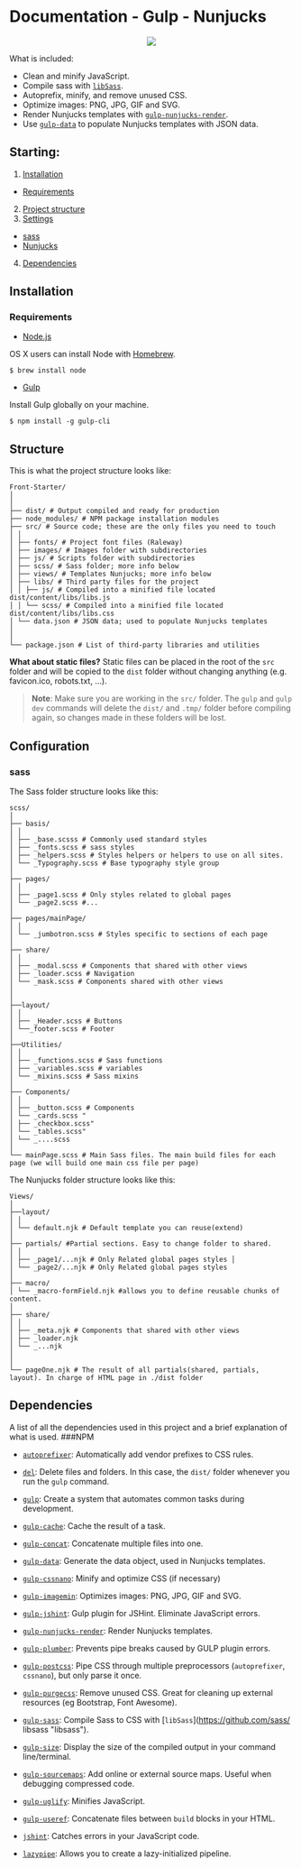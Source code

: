 Documentation - Gulp - Nunjucks
======
<p align="center"><img src="./readme_assets/telemedba.png"></p>

What is included:

* Clean and minify JavaScript.
* Compile sass with [`libSass`](https://github.com/sass/libsass "libsass").
* Autoprefix, minify, and remove unused CSS.
* Optimize images: PNG, JPG, GIF and SVG.
* Render Nunjucks templates with [`gulp-nunjucks-render`](https://github.com/carlosl/gulp-nunjucks-render "gulp-nunjucks-render").
* Use [`gulp-data`](https://github.com/colynb/gulp-data "gulp-data") to populate Nunjucks templates with JSON data.



Starting:
------

1. [Installation](#installation)
  * [Requirements](#requirements)
2. [Project structure](#structure)
3. [Settings](#config)
  * [sass](#sass)
  * [Nunjucks](#nunjucks)
4. [Dependencies](#dependencies)

<a name="installation"></a> Installation
------
### <a name="requirements"></a>Requirements

* [Node.js](https://nodejs.org/en/ "Node.js")

OS X users can install Node with [Homebrew](http://brew.sh/ "Homebrew").

```shell
$ brew install node
```

* [Gulp](https://github.com/gulpjs/gulp/blob/master/docs/getting-started.md "Getting started with Gulp")

Install Gulp globally on your machine.

```shell
$ npm install -g gulp-cli
```

<a name="Structure"></a> Structure
------
This is what the project structure looks like:


```
Front-Starter/
│
│
├── dist/ # Output compiled and ready for production
├── node_modules/ # NPM package installation modules
├── src/ # Source code; these are the only files you need to touch
│ │
│ ├── fonts/ # Project font files (Raleway)
│ ├── images/ # Images folder with subdirectories
│ ├── js/ # Scripts folder with subdirectories
│ ├── scss/ # Sass folder; more info below
│ ├── views/ # Templates Nunjucks; more info below
│ ├── libs/ # Third party files for the project
│ │ ├── js/ # Compiled into a minified file located dist/content/libs/libs.js
│ │ └── scss/ # Compiled into a minified file located dist/content/libs/libs.css
│ └── data.json # JSON data; used to populate Nunjucks templates
│
│
└── package.json # List of third-party libraries and utilities
```
**What about static files?**
Static files can be placed in the root of the `src` folder and will be copied to the `dist` folder without changing anything (e.g. favicon.ico, robots.txt, ...).

> **Note**: Make sure you are working in the `src/` folder. The `gulp` and `gulp dev` commands will delete the `dist/` and `.tmp/` folder before compiling again, so changes made in these folders will be lost.

<a name="config"></a> Configuration
------
### <a name="sass"></a>sass



The Sass folder structure looks like this:


```
scss/
│
├── basis/
│ │
│ ├── _base.scsss # Commonly used standard styles
│ ├── _fonts.scss # sass styles
│ ├── _helpers.scss # Styles helpers or helpers to use on all sites.
│ └── _Typography.scss # Base typography style group
│
├── pages/
│ │
│ ├── _page1.scss # Only styles related to global pages
│ └── _page2.scss #...
│
├── pages/mainPage/
│ │
│ └── _jumbotron.scss # Styles specific to sections of each page
│
├── share/
│ │
│ ├── _modal.scss # Components that shared with other views
│ ├── _loader.scss # Navigation
│ └── _mask.scss # Components shared with other views
│
│
├──layout/
│ │
│ ├── _Header.scss # Buttons
│ └──_footer.scss # Footer
│
├──Utilities/
│ │
│ ├── _functions.scss # Sass functions
│ ├── _variables.scss # variables
│ └── _mixins.scss # Sass mixins
│
├── Components/
│ │
│ ├── _button.scss # Components
│ └── _cards.scss "
│ ├── _checkbox.scss"
│ └── _tables.scss"
│ └── _....scss
│
└── mainPage.scss # Main Sass files. The main build files for each page (we will build one main css file per page)
```

The Nunjucks folder structure looks like this:


```
Views/
│
├──layout/
│ │
│ └── default.njk # Default template you can reuse(extend)
│
├── partials/ #Partial sections. Easy to change folder to shared.
│ │
│ ├── _page1/...njk # Only Related global pages styles │
│ └── _page2/...njk # Only Related global pages styles
│
├── macro/
│ └── _macro-formField.njk #allows you to define reusable chunks of content.
│
├── share/
│ │
│ ├── _meta.njk # Components that shared with other views
│ ├── _loader.njk
│ └── _...njk
│
│
└── pageOne.njk # The result of all partials(shared, partials, layout). In charge of HTML page in ./dist folder

```



<a name="dependencies"></a>Dependencies
------
A list of all the dependencies used in this project and a brief explanation of what is used.
###NPM
* [`autoprefixer`](https://github.com/postcss/autoprefixer "autoprefixer"): Automatically add vendor prefixes to CSS rules.
* [`del`](https://github.com/sindresorhus/del "del"): Delete files and folders. In this case, the `dist/` folder whenever you run the `gulp` command.
* [`gulp`](http://gulpjs.com/ "gulp"): Create a system that automates common tasks during development.
* [`gulp-cache`](https://github.com/jgable/gulp-cache "gulp-cache"): Cache the result of a task.
* [`gulp-concat`](https://github.com/contra/gulp-concat "gulp-concat"): Concatenate multiple files into one.
* [`gulp-data`](https://github.com/colynb/gulp-data "gulp-data"): Generate the data object, used in Nunjucks templates.
* [`gulp-cssnano`](http://cssnano.co/ "gulp-cssnano"): Minify and optimize CSS (if necessary)
* [`gulp-imagemin`](https://github.com/sindresorhus/gulp-imagemin "gulp-imagemin"): Optimizes images: PNG, JPG, GIF and SVG.
* [`gulp-jshint`](https://github.com/spalger/gulp-jshint "gulp-jshint"): Gulp plugin for JSHint. Eliminate JavaScript errors.
* [`gulp-nunjucks-render`](https://github.com/carlosl/gulp-nunjucks-render "gulp-nunjucks-render"): Render Nunjucks templates.
* [`gulp-plumber`](https://github.com/floatdrop/gulp-plumber "gulp-plumber"): Prevents pipe breaks caused by GULP plugin errors.
* [`gulp-postcss`]( "gulp-postcss"): Pipe CSS through multiple preprocessors (`autoprefixer`, `cssnano`), but only parse it once.
* [`gulp-purgecss`](https://github.com/FullHuman/gulp-purgecss "gulp-purgecss"): Remove unused CSS. Great for cleaning up external resources (eg Bootstrap, Font Awesome).
* [`gulp-sass`](https://github.com/dlmanning/gulp-sass "gulp-sass"): Compile Sass to CSS with [`libSass`](https://github.com/sass/ libsass "libsass").

* [`gulp-size`](https://github.com/sindresorhus/gulp-size "gulp-size"): Display the size of the compiled output in your command line/terminal.
* [`gulp-sourcemaps`](https://github.com/floridoo/gulp-sourcemaps "gulp-sourcemaps"): Add online or external source maps. Useful when debugging compressed code.
* [`gulp-uglify`](https://github.com/terinjokes/gulp-uglify "gulp-uglify"): Minifies JavaScript.
* [`gulp-useref`](https://github.com/jonkemp/gulp-useref "gulp-useref"): Concatenate files between `build` blocks in your HTML.
* [`jshint`](https://github.com/jshint/jshint "jshint"): Catches errors in your JavaScript code.
* [`lazypipe`](https://github.com/OverZealous/lazypipe "lazypipe"): Allows you to create a lazy-initialized pipeline.



